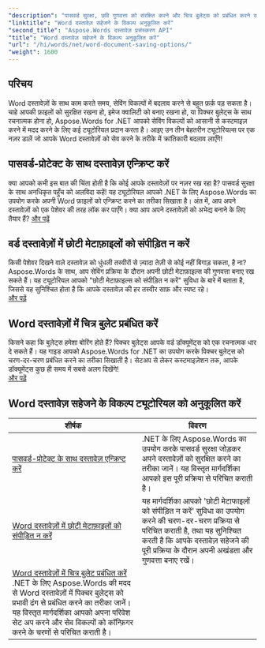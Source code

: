```yaml
---
"description": "पासवर्ड सुरक्षा, छवि गुणवत्ता को संरक्षित करने और चित्र बुलेट्स को प्रबंधित करने सहित वर्ड दस्तावेज़ बचत विकल्पों को अनुकूलित करने के लिए .NET ट्यूटोरियल के लिए व्यापक Aspose.Words का अन्वेषण करें।"
"linktitle": "Word दस्तावेज़ सहेजने के विकल्प अनुकूलित करें"
"second_title": "Aspose.Words दस्तावेज़ प्रसंस्करण API"
"title": "Word दस्तावेज़ सहेजने के विकल्प अनुकूलित करें"
"url": "/hi/words/net/word-document-saving-options/"
"weight": 1600
---
```


## परिचय

Word दस्तावेज़ों के साथ काम करते समय, सेविंग विकल्पों में बदलाव करने से बहुत फ़र्क़ पड़ सकता है। चाहे आपकी फ़ाइलों को सुरक्षित रखना हो, इमेज क्वालिटी को बनाए रखना हो, या पिक्चर बुलेट्स के साथ रचनात्मक होना हो, Aspose.Words for .NET आपको सेविंग विकल्पों को आसानी से कस्टमाइज़ करने में मदद करने के लिए कई ट्यूटोरियल प्रदान करता है। आइए उन तीन बेहतरीन ट्यूटोरियल्स पर एक नज़र डालें जो आपके Word दस्तावेज़ों को सेव करने के तरीके में क्रांतिकारी बदलाव लाएँगे!  

## पासवर्ड-प्रोटेक्ट के साथ दस्तावेज़ एन्क्रिप्ट करें  
क्या आपको कभी इस बात की चिंता होती है कि कोई आपके दस्तावेज़ों पर नज़र रख रहा है? पासवर्ड सुरक्षा के साथ अनधिकृत पहुँच को अलविदा कहें! यह ट्यूटोरियल आपको .NET के लिए Aspose.Words का उपयोग करके अपनी Word फ़ाइलों को एन्क्रिप्ट करने का तरीका सिखाता है। अंत में, आप अपने दस्तावेज़ों को एक पेशेवर की तरह लॉक कर पाएँगे। क्या आप अपने दस्तावेज़ों को अभेद्य बनाने के लिए तैयार हैं? [और पढ़ें](./encrypt-document-with-password-protect/)  

## वर्ड दस्तावेज़ों में छोटी मेटाफ़ाइलों को संपीड़ित न करें  
किसी पेशेवर दिखने वाले दस्तावेज़ को धुंधली तस्वीरों से ज़्यादा तेज़ी से कोई नहीं बिगाड़ सकता, है ना? Aspose.Words के साथ, आप सेविंग प्रक्रिया के दौरान अपनी छोटी मेटाफ़ाइल्स की गुणवत्ता बनाए रख सकते हैं। यह ट्यूटोरियल आपको "छोटी मेटाफ़ाइल्स को संपीड़ित न करें" सुविधा के बारे में बताता है, जिससे यह सुनिश्चित होता है कि आपके दस्तावेज़ की हर तस्वीर साफ़ और स्पष्ट रहे।  
[और पढ़ें](./do-not-compress-small-metafiles-word-documents/)  

## Word दस्तावेज़ों में चित्र बुलेट प्रबंधित करें  
किसने कहा कि बुलेट्स हमेशा बोरिंग होते हैं? पिक्चर बुलेट्स आपके वर्ड डॉक्यूमेंट्स को एक रचनात्मक धार दे सकते हैं। यह गाइड आपको Aspose.Words for .NET का उपयोग करके पिक्चर बुलेट्स को चरण-दर-चरण प्रबंधित करने का तरीका सिखाती है। सेटअप से लेकर कस्टमाइज़ेशन तक, आपके डॉक्यूमेंट्स कुछ ही समय में सबसे अलग दिखेंगे!  
[और पढ़ें](./manage-picture-bullet/)  

 ## Word दस्तावेज़ सहेजने के विकल्प ट्यूटोरियल को अनुकूलित करें
| शीर्षक | विवरण |
| --- | --- |
| [पासवर्ड-प्रोटेक्ट के साथ दस्तावेज़ एन्क्रिप्ट करें](./encrypt-document-with-password-protect/) | .NET के लिए Aspose.Words का उपयोग करके पासवर्ड सुरक्षा जोड़कर अपने दस्तावेज़ों को सुरक्षित करने का तरीका जानें। यह विस्तृत मार्गदर्शिका आपको इस पूरी प्रक्रिया से परिचित कराती है। |
| [Word दस्तावेज़ों में छोटी मेटाफ़ाइलों को संपीड़ित न करें](./do-not-compress-small-metafiles-word-documents/) | यह मार्गदर्शिका आपको 'छोटी मेटाफाइलों को संपीड़ित न करें' सुविधा का उपयोग करने की चरण-दर-चरण प्रक्रिया से परिचित कराती है, तथा यह सुनिश्चित करती है कि आपके दस्तावेज़ सहेजने की पूरी प्रक्रिया के दौरान अपनी अखंडता और गुणवत्ता बनाए रखें। |
| [Word दस्तावेज़ों में चित्र बुलेट प्रबंधित करें](./manage-picture-bullet/) .NET के लिए Aspose.Words की मदद से Word दस्तावेज़ों में पिक्चर बुलेट्स को प्रभावी ढंग से प्रबंधित करने का तरीका जानें। यह विस्तृत मार्गदर्शिका आपको अपना परिवेश सेट अप करने और सेव विकल्पों को कॉन्फ़िगर करने के चरणों से परिचित कराती है। |